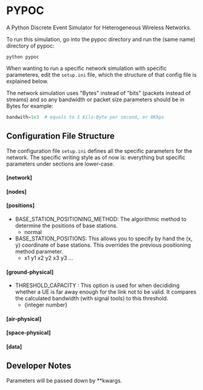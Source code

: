 # PYPOC
A Python Discrete Event Simulator for Heterogeneous Wireless Networks. 

To run this simulation, go into the pypoc directory and run the (same name) directory of pypoc:

```
python pypoc
```

When wanting to run a specific network simulation with specific parameteres, edit the `setup.ini` file, which the structure of that config file is explained below.

The network simulation uses "Bytes" instead of "bits" (packets instead of streams) and so any bandwidth or packet size parameters should be in Bytes for example:

```python
bandwith=1e3  # equals to 1 Kilo-Byte per second, or 8Kbps
```



## Configuration File Structure
The configuration file `setup.ini` defines all the specific parameters for the network. The specific writing style as of now is: everything but specific parameters under sections are lower-case.

#### [network]

#### [nodes]

#### [positions]
- BASE_STATION_POSITIONING_METHOD: The algorithmic method to determine the positions of base stations.
    - normal
- BASE_STATION_POSITIONS: This allows you to specify by hand the (x, y) coordinate of base stations. This overrides the previous positioning method parameter.
    - x1 y1 x2 y2 x3 y3 ...

#### [ground-physical]
- THRESHOLD_CAPACITY : This option is used for when decididing whether a UE is far away enough for the link not to be valid. It compares the calculated bandwidth (with signal tools) to this threshold.
    - {integer number}

#### [air-physical]

#### [space-physical]

#### [data]

## Developer Notes
Parameters will be passed down by **kwargs.